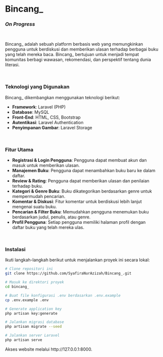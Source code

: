 <h1>Bincang_</h1> <h3><i>On Progress</i></h3>

<br>

<p>Bincang_ adalah sebuah platform berbasis web yang memungkinkan pengguna untuk berdiskusi dan memberikan ulasan terhadap berbagai buku yang telah mereka baca. Bincang_ bertujuan untuk menjadi tempat komunitas berbagi wawasan, rekomendasi, dan perspektif tentang dunia literasi.</p>

<br>

<h3>Teknologi yang Digunakan</h3>
<p>Bincang_ dikembangkan menggunakan teknologi berikut:</p>
<ul>
    <li><b>Framework</b>: Laravel (PHP)</li>
    <li><b>Database</b>: MySQL</li>
    <li><b>Front-End</b>: HTML, CSS, Bootstrap</li>
    <li><b>Autentikasi</b>: Laravel Authentication</li>
    <li><b>Penyimpanan Gambar</b>: Laravel Storage</li>
</ul>

<br>

<h3>Fitur Utama</h3>
<ul>
    <li><b>Registrasi & Login Pengguna</b>: Pengguna dapat membuat akun dan masuk untuk memberikan ulasan.</li>
    <li><b>Manajemen Buku</b>: Pengguna dapat menambahkan buku baru ke dalam daftar.</li>
    <li><b>Review & Rating</b>: Pengguna dapat memberikan ulasan dan penilaian terhadap buku.</li>
    <li><b>Kategori & Genre Buku</b>: Buku dikategorikan berdasarkan genre untuk mempermudah pencarian.</li>
    <li><b>Komentar & Diskusi</b>: Fitur komentar untuk berdiskusi lebih lanjut mengenai suatu buku.</li>
    <li><b>Pencarian & Filter Buku</b>: Memudahkan pengguna menemukan buku berdasarkan judul, penulis, atau genre.</li>
    <li><b>Profil Pengguna</b>: Setiap pengguna memiliki halaman profil dengan daftar buku yang telah mereka ulas.</li>
</ul>

<br>

<h3>Instalasi</h3>
<p>Ikuti langkah-langkah berikut untuk menjalankan proyek ini secara lokal:</p>

```bash
# Clone repositori ini
git clone https://github.com/SyafiraNurAzizah/Bincang_.git

# Masuk ke direktori proyek
cd bincang_

# Buat file konfigurasi .env berdasarkan .env.example
cp .env.example .env

# Generate application key
php artisan key:generate

# Jalankan migrasi database
php artisan migrate --seed

# Jalankan server Laravel
php artisan serve
```

<p>Akses website melalui http://127.0.0.1:8000.</p>
